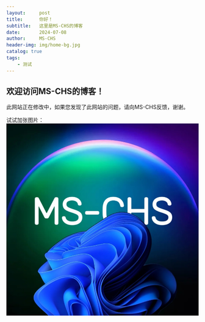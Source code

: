 ```yaml
---
layout:     post
title:      你好！
subtitle:   这里是MS-CHS的博客
date:       2024-07-08
author:     MS-CHS
header-img: img/home-bg.jpg
catalog: true
tags:
    - 测试
---
```

## 欢迎访问MS-CHS的博客！
此网站正在修改中，如果您发现了此网站的问题，请向MS-CHS反馈，谢谢。

试试加张图片：
![](/img/head.jpg)
